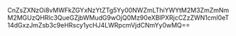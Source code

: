 CnZsZXNzOi8vMWFkZGYxNzYtZTg5Yy00NWZmLThiYWYtM2M3ZmZmNmM2MGUzQHRlc3QueGZjbWMudG9wOjQ0Mz90eXBlPXRjcCZzZWN1cml0eT14dGxzJmZsb3c9eHRscy1ycHJ4LWRpcmVjdCNmYy0wMQ==
